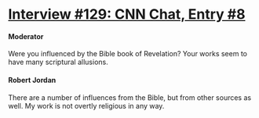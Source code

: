 # [Interview #129: CNN Chat, Entry #8](https://www.theoryland.com/intvmain.php?i=129#8)

#### Moderator

Were you influenced by the Bible book of Revelation? Your works seem to have many scriptural allusions.

#### Robert Jordan

There are a number of influences from the Bible, but from other sources as well. My work is not overtly religious in any way.


